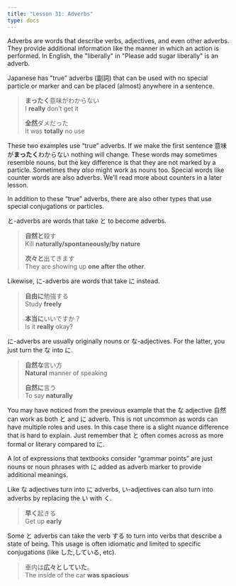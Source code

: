```yaml
---
title: "Lesson 31: Adverbs"
type: docs
---
```



Adverbs are words that describe verbs, adjectives, and even other adverbs. They provide additional information like the manner in which an action is performed. In English, the "liberally" in "Please add sugar liberally" is an adverb.

Japanese has "true" adverbs (副詞) that can be used with no special particle or marker and can be placed (almost) anywhere in a sentence. 

> <b>まったく</b>意味がわからない  
> I <b>really</b> don’t get it  
>  
> <b>全然</b>ダメだった  
> It was <b>totally</b> no use

These two examples use “true” adverbs. If we make the first sentence 意味が**まったく**わからない nothing will change. These words may sometimes resemble nouns, but the key difference is that they are not marked by a particle. Sometimes they *also* might work as nouns too. Special words like counter words are also adverbs. We’ll read more about counters in a later lesson. 

In addition to these “true” adverbs, there are also other types that use special conjugations or particles.

と-adverbs are words that take と to become adverbs.

> <b>自然と</b>殺す  
> Kill <b>naturally/spontaneously/by nature</b>  
>  
> <b>次々と</b>出てきます  
> They are showing up <b>one after the other</b>.

Likewise, に-adverbs are words that take に instead.

> <b>自由に</b>勉強する  
> Study <b>freely</b>  
>  
> <b>本当に</b>いいですか？  
> Is it <b>really</b> okay?

に-adverbs are usually originally nouns or な-adjectives. For the latter, you just turn the な into に.

> <b>自然な</b>言い方  
> <b>Natural</b> manner of speaking  
>  
> <b>自然に</b>言う  
> To say <b>naturally</b>

You may have noticed from the previous example that the な adjective 自然 can work as both と and に adverb. This is not uncommon as words can have multiple roles and uses. In this case there is a slight nuance difference that is hard to explain. Just remember that と often comes across as more formal or literary compared to に. 

A lot of expressions that textbooks consider “grammar points” are just nouns or noun phrases with に added as adverb marker to provide additional meanings.

Like な adjectives turn into に adverbs, い-adjectives can also turn into adverbs by replacing the い with く. 

> <b>早く</b>起きる  
> Get up <b>early</b>

Some と adverbs can take the verb する to turn into verbs that describe a state of being. This usage is often idiomatic and limited to specific conjugations (like した,している, etc).

> 車内は<b>広々としていた</b>。  
> The inside of the car <b>was spacious</b>